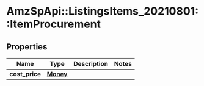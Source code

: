 # AmzSpApi::ListingsItems_20210801::ItemProcurement

## Properties
Name | Type | Description | Notes
------------ | ------------- | ------------- | -------------
**cost_price** | [**Money**](Money.md) |  | 

